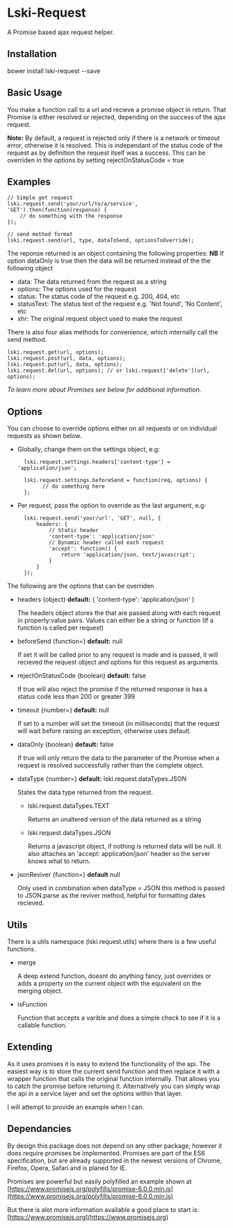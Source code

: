 # Lski-Request

A Promise based ajax request helper.

## Installation

bower install lski-request --save

## Basic Usage

You make a function call to a url and recieve a promise object in return. That Promise is either resolved or rejected, depending on the success of the ajax request.

__Note:__  By default, a request is rejected only if there is a network or timeout error, otherwise it is resolved. This is independant of the status code of the request as by definition the request itself was a success. This can be overriden in the options by setting rejectOnStatusCode = true

## Examples

	// Simple get request
	lski.request.send('your/url/to/a/service', 'GET').then(function(response) {
		// do something with the response
	});

	// send method format
	lski.request.send(url, type, dataToSend, optionsToOverride);

The reponse returned is an object containing the following properties: __NB__ If option dataOnly is true then the data will be returned instead of the the following object

- data: The data returned from the request as a string
- options: The options used for the request
- status: The status code of the request e.g. 200, 404, etc
- statusText: The status text of the request e.g. 'Not found', 'No Content', etc
- xhr: The original request object used to make the request

There is also four alias methods for convenience, which internally call the send method.

	lski.request.get(url, options);
	lski.request.post(url, data, options);
	lski.request.put(url, data, options);
	lski.request.del(url, options); // or lski.request['delete'](url, options);

_To learn more about Promises see below for additional information._

## Options

You can choose to override options either on all requests or on individual requests as shown below.

- Globally, change them on the settings object, e.g:

        lski.request.settings.headers['content-type'] = 'application/json';

        lski.request.settings.beforeSend = function(req, options) {
              // do something here
        };

- Per request, pass the option to override as the last argument, e.g:

		lski.request.send('your/url', 'GET', null, {
            headers: {
                // Static header
                'content-type': 'application/json'
                // Dynamic header called each request
                'accept': function() {
                    return 'application/json, text/javascript';
                }
            }
		});

The following are the options that can be overriden

- headers {object} __default:__ { 'content-type': 'application/json' }

  The headers object stores the that are passed along with each request in property:value pairs. Values can either be a string or function (If a function is called per request)

- beforeSend {function=} __default:__ null

  If set it will be called prior to any request is made and is passed, it will recieved the request object and options for this request as arguments.

- rejectOnStatusCode {boolean} __default:__ false

  If true will also reject the promise if the returned response is has a status code less than 200 or greater 399

- timeout {number=} __default:__ null

	If set to a number will set the timeout (in milliseconds) that the request will wait before raising an exception, otherwise uses default.

- dataOnly {boolean} __default:__ false

    If true will only return the data to the parameter of the Promise when a request is resolved successfully rather than the complete object.

- dataType {number=} __default:__ lski.request.dataTypes.JSON

	States the data type returned from the request. 

	- lski.request.dataTypes.TEXT 

		Returns an unaltered version of the data returned as a string

	- lski.request.dataTypes.JSON

		Returns a javascript object, if nothing is returned data will be null. It also attaches an 'accept: application/json' header so the server knows what to return.

- jsonReviver {function=} __default__ null

    Only used in combination when dataType = JSON this method is passed to JSON.parse as the reviver method, helpful for formatting dates recieved.

## Utils

There is a utils namespace (lski.request.utils) where there is a few useful functions.

- merge

    A deep extend function, doesnt do anything fancy, just overrides or adds a property on the current object with the equivalent on the merging object.
- isFunction

    Function that accepts a varible and does a simple check to see if it is a callable function.

## Extending

As it uses promises it is easy to extend the functionality of the api. The easiest way is to store the current send function and then replace it with a wrapper function that calls the original function internally. That allows you to catch the promise before returning it. Alternatively you can simply wrap the api in a service layer and set the options within that layer.

I will attempt to provide an example when I can.

## Dependancies

By design this package does not depend on any other package, however it does require promises be implemented. Promises are part of the ES6 specification, but are already supported in the newest versions of Chrome, Firefox, Opera, Safari and is planed for IE.

Promises are powerful but easily polyfilled an example shown at [https://www.promisejs.org/polyfills/promise-6.0.0.min.js](https://www.promisejs.org/polyfills/promise-6.0.0.min.js)

But there is alot more information available a good place to start is: [https://www.promisejs.org](https://www.promisejs.org)
